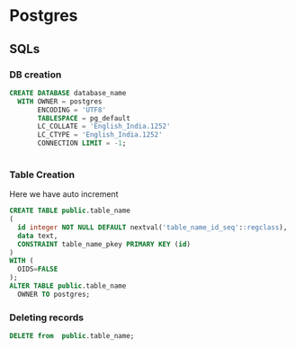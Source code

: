 # Postgres

## SQLs

### DB creation

```sql
CREATE DATABASE database_name
  WITH OWNER = postgres
       ENCODING = 'UTF8'
       TABLESPACE = pg_default
       LC_COLLATE = 'English_India.1252'
       LC_CTYPE = 'English_India.1252'
       CONNECTION LIMIT = -1;
	   
```

### Table Creation

Here we have auto increment

```sql
CREATE TABLE public.table_name
(
  id integer NOT NULL DEFAULT nextval('table_name_id_seq'::regclass),
  data text,
  CONSTRAINT table_name_pkey PRIMARY KEY (id)
)
WITH (
  OIDS=FALSE
);
ALTER TABLE public.table_name
  OWNER TO postgres;
```

### Deleting records

```sql
DELETE from  public.table_name;
```
